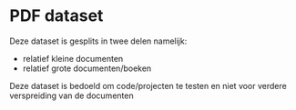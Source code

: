 # PDF dataset

Deze dataset is gesplits in twee delen namelijk:
 - relatief kleine documenten
 - relatief grote documenten/boeken

Deze dataset is bedoeld om code/projecten te testen en niet voor verdere verspreiding van de documenten
